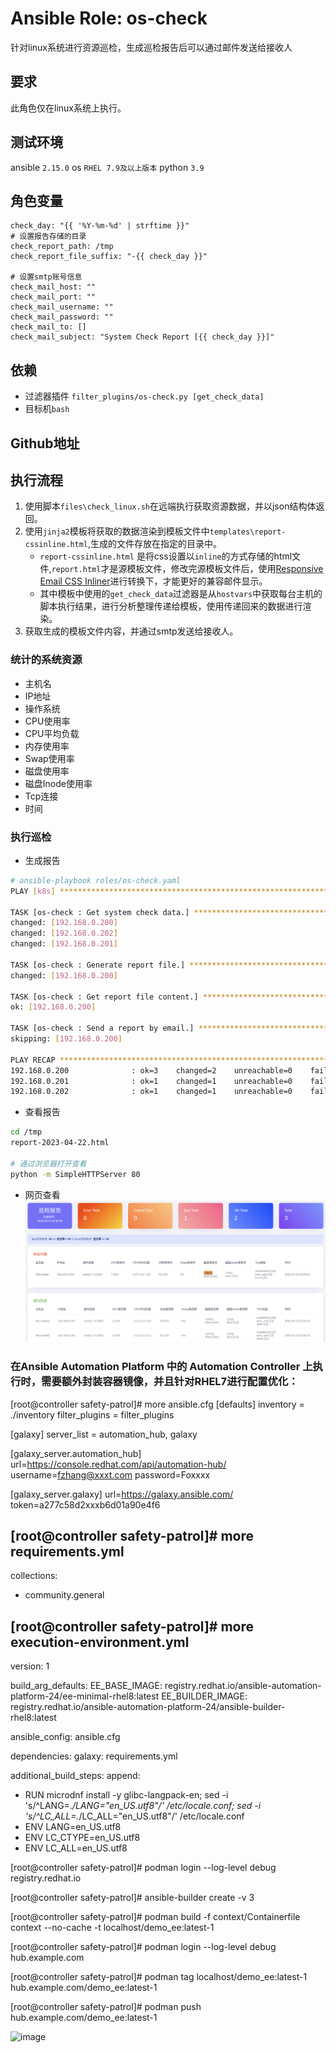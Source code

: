 # Ansible Role: os-check

针对linux系统进行资源巡检，生成巡检报告后可以通过邮件发送给接收人

## 要求

此角色仅在linux系统上执行。

## 测试环境

ansible `2.15.0`
os `RHEL 7.9及以上版本`
python `3.9`

## 角色变量
	check_day: "{{ '%Y-%m-%d' | strftime }}"
	# 设置报告存储的目录
	check_report_path: /tmp
	check_report_file_suffix: "-{{ check_day }}"
	
	# 设置smtp账号信息
	check_mail_host: ""
	check_mail_port: ""
	check_mail_username: ""
	check_mail_password: ""
	check_mail_to: []
	check_mail_subject: "System Check Report [{{ check_day }}]"


## 依赖

- 过滤器插件 `filter_plugins/os-check.py [get_check_data]`
- 目标机`bash`

## Github地址




## 执行流程

1. 使用脚本`files\check_linux.sh`在远端执行获取资源数据，并以json结构体返回。
2. 使用`jinja2`模板将获取的数据渲染到模板文件中`templates\report-cssinline.html`,生成的文件存放在指定的目录中。
	- `report-cssinline.html` 是将css设置以`inline`的方式存储的html文件,`report.html`才是源模板文件，修改完源模板文件后，使用[Responsive Email CSS Inliner](https://htmlemail.io/inline/)进行转换下，才能更好的兼容邮件显示。
	- 其中模板中使用的`get_check_data`过滤器是从`hostvars`中获取每台主机的脚本执行结果，进行分析整理传递给模板，使用传递回来的数据进行渲染。
3. 获取生成的模板文件内容，并通过smtp发送给接收人。

### 统计的系统资源

- 主机名
- IP地址
- 操作系统
- CPU使用率
- CPU平均负载
- 内存使用率
- Swap使用率
- 磁盘使用率
- 磁盘Inode使用率
- Tcp连接
- 时间

### 执行巡检

- 生成报告

```bash
# ansible-playbook roles/os-check.yaml
PLAY [k8s] **********************************************************************************

TASK [os-check : Get system check data.] ****************************************************
changed: [192.168.0.200]
changed: [192.168.0.202]
changed: [192.168.0.201]

TASK [os-check : Generate report file.] *****************************************************
changed: [192.168.0.200]

TASK [os-check : Get report file content.] **************************************************
ok: [192.168.0.200]

TASK [os-check : Send a report by email.] ***************************************************
skipping: [192.168.0.200]

PLAY RECAP **********************************************************************************
192.168.0.200              : ok=3    changed=2    unreachable=0    failed=0    skipped=1    rescued=0    ignored=0   
192.168.0.201              : ok=1    changed=1    unreachable=0    failed=0    skipped=0    rescued=0    ignored=0   
192.168.0.202              : ok=1    changed=1    unreachable=0    failed=0    skipped=0    rescued=0    ignored=0
```

- 查看报告

```bash
cd /tmp
report-2023-04-22.html

# 通过浏览器打开查看
python -m SimpleHTTPServer 80
```

- 网页查看
![result](images/result.png)


### 在Ansible Automation Platform 中的 Automation Controller 上执行时，需要额外封装容器镜像，并且针对RHEL7进行配置优化：

[root@controller safety-patrol]# more ansible.cfg
[defaults]
inventory = ./inventory
filter_plugins = filter_plugins

[galaxy]
server_list = automation_hub, galaxy


[galaxy_server.automation_hub]
url=https://console.redhat.com/api/automation-hub/
username=fzhang@xxxt.com
password=Foxxxx


[galaxy_server.galaxy]
url=https://galaxy.ansible.com/
token=a277c58d2xxxb6d01a90e4f6

[root@controller safety-patrol]# more requirements.yml
---
collections:
  - community.general

[root@controller safety-patrol]# more execution-environment.yml
---
version: 1

build_arg_defaults:
  EE_BASE_IMAGE: registry.redhat.io/ansible-automation-platform-24/ee-minimal-rhel8:latest
  EE_BUILDER_IMAGE: registry.redhat.io/ansible-automation-platform-24/ansible-builder-rhel8:latest

ansible_config: ansible.cfg

dependencies:
  galaxy: requirements.yml

additional_build_steps:
  append:
  - RUN microdnf install -y glibc-langpack-en; sed -i 's/^LANG=.*/LANG="en_US.utf8"/' /etc/locale.conf; sed -i 's/^LC_ALL=.*/LC_ALL="en_US.utf8"/' /etc/locale.conf
  - ENV LANG=en_US.utf8
  - ENV LC_CTYPE=en_US.utf8
  - ENV LC_ALL=en_US.utf8

[root@controller safety-patrol]# podman login --log-level debug registry.redhat.io

[root@controller safety-patrol]#  ansible-builder create -v 3

[root@controller safety-patrol]#  podman build -f context/Containerfile context --no-cache -t localhost/demo_ee:latest-1

[root@controller safety-patrol]#  podman login --log-level debug hub.example.com

[root@controller safety-patrol]# podman tag localhost/demo_ee:latest-1 hub.example.com/demo_ee:latest-1

[root@controller safety-patrol]# podman push hub.example.com/demo_ee:latest-1

![image](https://github.com/adiooooos/ansible-HealthCheck/assets/42025465/92488623-ff38-4577-965b-74538a90dfe6)


